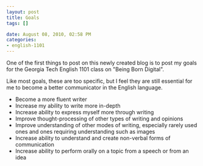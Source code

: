 ```yaml
--- 
layout: post
title: Goals
tags: []

date: August 08, 2010, 02:58 PM
categories: 
- english-1101
---
```

One of the first things to post on this newly created blog is to post my goals for the Georgia Tech English 1101 class on "Being Born Digital".

Like most goals, these are too specific, but I feel they are still essential for me to become a better communicator in the English language.

- Become a more fluent writer
- Increase my ability to write more in-depth
- Increase ability to express myself more through writing
- Improve thought-processing of other types of writing and opinions
- Improve understanding of other modes of writing, especially rarely used ones and ones requiring understanding such as images
- Increase ability to understand and create non-verbal forms of communication
- Increase ability to perform orally on a topic from a speech or from an idea

